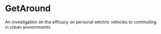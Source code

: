 # GetAround
An investigation on the efficacy on personal electric vehicles to commuting in urban enviornments
